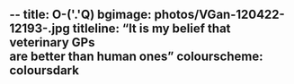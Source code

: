 --
title: O-('.'Q)
bgimage: photos/VGan-120422-12193-.jpg
titleline: &ldquo;It is my belief that veterinary GPs<br/>are better than human ones&rdquo;
colourscheme: coloursdark
--

